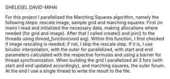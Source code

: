 GHELESEL DAVID-MIHAI

For this project I parallelized the Marching Squares algorithm, namely the following steps: rescale image, sample grid and marching squares. First (in main) I read and initialized the necessary data, making allocations where needed (for grid and image). After that I called create() and join() to the threads using *thread_function(void* arg). Within this function, I first checked if image rescaling is needed; if not, I skip the rescale step. If it is, I use bicubic interpolation, with the outer for parallelized, with start and end parameters calculated with the respective formulas and using a barrier for thread synchronization. When building the grid I parallelized all 3 fors (with start and end updated accordingly), and marching squares, the outer forum. At the end I use a single thread to write the result to the file.
